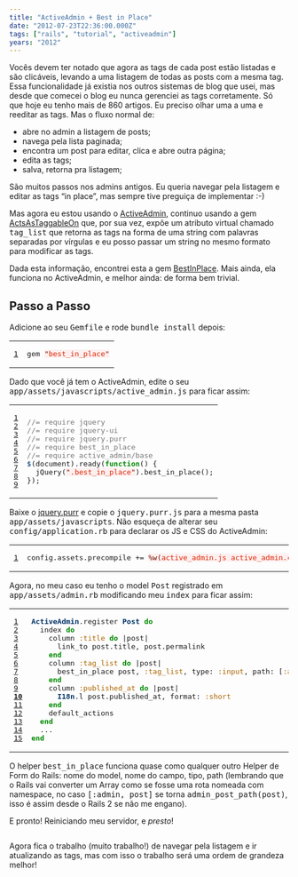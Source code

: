 ```yaml
---
title: "ActiveAdmin + Best in Place"
date: "2012-07-23T22:36:00.000Z"
tags: ["rails", "tutorial", "activeadmin"]
years: "2012"
---
```


<p></p>
<p>Vocês devem ter notado que agora as tags de cada post estão listadas e são clicáveis, levando a uma listagem de todas as posts com a mesma tag. Essa funcionalidade já existia nos outros sistemas de blog que usei, mas desde que comecei o blog eu nunca gerenciei as tags corretamente. Só que hoje eu tenho mais de 860 artigos. Eu preciso olhar uma a uma e reeditar as tags. Mas o fluxo normal de:</p>
<ul>
  <li>abre no admin a listagem de posts;</li>
  <li>navega pela lista paginada;</li>
  <li>encontra um post para editar, clica e abre outra página;</li>
  <li>edita as tags;</li>
  <li>salva, retorna pra listagem;</li>
</ul>
<p>São muitos passos nos admins antigos. Eu queria navegar pela listagem e editar as tags “in place”, mas sempre tive preguiça de implementar :-)</p>
<p></p>
<p></p>
<p>Mas agora eu estou usando o <a href="https://activeadmin.info/">ActiveAdmin</a>, continuo usando a gem <a href="https://github.com/mbleigh/acts-as-taggable-on/">ActsAsTaggableOn</a> que, por sua vez, expõe um atributo virtual chamado <tt>tag_list</tt> que retorna as tags na forma de uma string com palavras separadas por vírgulas e eu posso passar um string no mesmo formato para modificar as tags.</p>
<p>Dada esta informação, encontrei esta a gem <a href="https://github.com/bernat/best_in_place">BestInPlace</a>. Mais ainda, ela funciona no ActiveAdmin, e melhor ainda: de forma bem trivial.</p>
<h2>Passo a Passo</h2>
<p>Adicione ao seu <tt>Gemfile</tt> e rode <tt>bundle install</tt> depois:</p>
<table class="CodeRay">
  <tbody>
    <tr>
      <td class="line-numbers" title="double click to toggle" ondblclick="with (this.firstChild.style) { display = (display == '') ? 'none' : '' }"><pre><a href="#n1" name="n1">1</a>
</pre>
      </td>
      <td class="code"><pre>gem <span style="background-color:hsla(0,100%,50%,0.05)"><span style="color:#710">"</span><span style="color:#D20">best_in_place</span><span style="color:#710">"</span></span>
</pre>
      </td>
    </tr>
  </tbody>
</table>
<p>Dado que você já tem o ActiveAdmin, edite o seu <tt>app/assets/javascripts/active_admin.js</tt> para ficar assim:</p>
<table class="CodeRay">
  <tbody>
    <tr>
      <td class="line-numbers" title="double click to toggle" ondblclick="with (this.firstChild.style) { display = (display == '') ? 'none' : '' }"><pre><a href="#n1" name="n1">1</a>
<a href="#n2" name="n2">2</a>
<a href="#n3" name="n3">3</a>
<a href="#n4" name="n4">4</a>
<a href="#n5" name="n5">5</a>
<a href="#n6" name="n6">6</a>
<a href="#n7" name="n7">7</a>
<a href="#n8" name="n8">8</a>
<a href="#n9" name="n9">9</a>
</pre>
      </td>
      <td class="code"><pre><span style="color:#777">//= require jquery</span>
<span style="color:#777">//= require jquery-ui</span>
<span style="color:#777">//= require jquery.purr</span>
<span style="color:#777">//= require best_in_place</span>
<span style="color:#777">//= require active_admin/base</span>
<span style="color:#369;font-weight:bold">$</span>(document).ready(<span style="color:#080;font-weight:bold">function</span>() {
  jQuery(<span style="background-color:hsla(0,100%,50%,0.05)"><span style="color:#710">"</span><span style="color:#D20">.best_in_place</span><span style="color:#710">"</span></span>).best_in_place();
});
</pre>
      </td>
    </tr>
  </tbody>
</table>
<p>Baixe o <a href="https://code.google.com/p/jquery-purr/">jquery.purr</a> e copie o <tt>jquery.purr.js</tt> para a mesma pasta <tt>app/assets/javascripts</tt>. Não esqueça de alterar seu <tt>config/application.rb</tt> para declarar os JS e <span class="caps">CSS</span> do ActiveAdmin:</p>
<table class="CodeRay">
  <tbody>
    <tr>
      <td class="line-numbers" title="double click to toggle" ondblclick="with (this.firstChild.style) { display = (display == '') ? 'none' : '' }"><pre><a href="#n1" name="n1">1</a>
</pre>
      </td>
      <td class="code"><pre>config.assets.precompile += <span style="background-color:hsla(0,100%,50%,0.05)"><span style="color:#710">%w(</span><span style="color:#D20">active_admin.js active_admin.css</span><span style="color:#710">)</span></span>
</pre>
      </td>
    </tr>
  </tbody>
</table>
<p>Agora, no meu caso eu tenho o model <tt>Post</tt> registrado em <tt>app/assets/admin.rb</tt> modificando meu <tt>index</tt> para ficar assim:</p>
<table class="CodeRay">
  <tbody>
    <tr>
      <td class="line-numbers" title="double click to toggle" ondblclick="with (this.firstChild.style) { display = (display == '') ? 'none' : '' }"><pre><a href="#n1" name="n1">1</a>
<a href="#n2" name="n2">2</a>
<a href="#n3" name="n3">3</a>
<a href="#n4" name="n4">4</a>
<a href="#n5" name="n5">5</a>
<a href="#n6" name="n6">6</a>
<a href="#n7" name="n7">7</a>
<a href="#n8" name="n8">8</a>
<a href="#n9" name="n9">9</a>
<strong><a href="#n10" name="n10">10</a></strong>
<a href="#n11" name="n11">11</a>
<a href="#n12" name="n12">12</a>
<a href="#n13" name="n13">13</a>
<a href="#n14" name="n14">14</a>
<a href="#n15" name="n15">15</a>
</pre>
      </td>
      <td class="code"><pre><span style="color:#036;font-weight:bold">ActiveAdmin</span>.register <span style="color:#036;font-weight:bold">Post</span> <span style="color:#080;font-weight:bold">do</span>
  index <span style="color:#080;font-weight:bold">do</span>
    column <span style="color:#A60">:title</span> <span style="color:#080;font-weight:bold">do</span> |post|
      link_to post.title, post.permalink
    <span style="color:#080;font-weight:bold">end</span>
    column <span style="color:#A60">:tag_list</span> <span style="color:#080;font-weight:bold">do</span> |post|
      best_in_place post, <span style="color:#A60">:tag_list</span>, type: <span style="color:#A60">:input</span>, path: [<span style="color:#A60">:admin</span>, post]
    <span style="color:#080;font-weight:bold">end</span>
    column <span style="color:#A60">:published_at</span> <span style="color:#080;font-weight:bold">do</span> |post|
      <span style="color:#036;font-weight:bold">I18n</span>.l post.published_at, format: <span style="color:#A60">:short</span>
    <span style="color:#080;font-weight:bold">end</span>
    default_actions
  <span style="color:#080;font-weight:bold">end</span>
  ...
<span style="color:#080;font-weight:bold">end</span>
</pre>
      </td>
    </tr>
  </tbody>
</table>
<p>O helper <tt>best_in_place</tt> funciona quase como qualquer outro Helper de Form do Rails: nome do model, nome do campo, tipo, path (lembrando que o Rails vai converter um Array como se fosse uma rota nomeada com namespace, no caso <tt>[:admin, post]</tt> se torna <tt>admin_post_path(post)</tt>, isso é assim desde o Rails 2 se não me engano).</p>
<p>E pronto! Reiniciando meu servidor, e <em>presto</em>!</p>
<p style="text-align: center"><img src="https://s3.amazonaws.com/akitaonrails/assets/image_asset/image/6/big_best_in_place.jpg" srcset="https://s3.amazonaws.com/akitaonrails/assets/image_asset/image/6/best_in_place.jpg 2x" alt=""></p>
<p>Agora fica o trabalho (muito trabalho!) de navegar pela listagem e ir atualizando as tags, mas com isso o trabalho será uma ordem de grandeza melhor!</p>
<p></p>